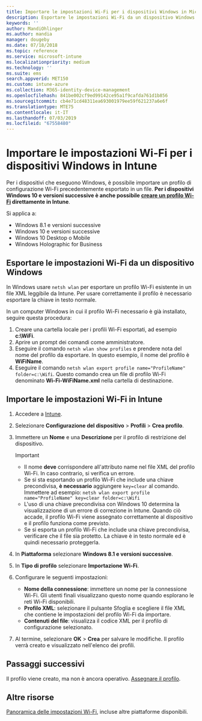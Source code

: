 ```yaml
---
title: Importare le impostazioni Wi-Fi per i dispositivi Windows in Microsoft Intune - Azure | Microsoft Docs
description: Esportare le impostazioni Wi-Fi da un dispositivo Windows come file XML usando netsh wlan. Quindi importare questo file in Intune per creare un profilo Wi-Fi per i dispositivi che eseguono Windows 8.1, Windows 10 e Windows Holographic for Business.
keywords: ''
author: MandiOhlinger
ms.author: mandia
manager: dougeby
ms.date: 07/18/2018
ms.topic: reference
ms.service: microsoft-intune
ms.localizationpriority: medium
ms.technology: ''
ms.suite: ems
search.appverid: MET150
ms.custom: intune-azure
ms.collection: M365-identity-device-management
ms.openlocfilehash: 841be002cf9ed99142ce95a1f9cafda761d1b856
ms.sourcegitcommit: cb4e71cd48311ea693001979ee59f621237a6e6f
ms.translationtype: MTE75
ms.contentlocale: it-IT
ms.lasthandoff: 07/03/2019
ms.locfileid: "67558480"
---
```

# <a name="import-wi-fi-settings-for-windows-devices-in-intune"></a>Importare le impostazioni Wi-Fi per i dispositivi Windows in Intune

Per i dispositivi che eseguono Windows, è possibile importare un profilo di configurazione Wi-Fi precedentemente esportato in un file. **Per i dispositivi Windows 10 e versioni successive è anche possibile [creare un profilo Wi-Fi](wi-fi-settings-windows.md) direttamente in Intune**.

Si applica a:  
- Windows 8.1 e versioni successive
- Windows 10 e versioni successive
- Windows 10 Desktop o Mobile
- Windows Holographic for Business

## <a name="export-wi-fi-settings-from-a-windows-device"></a>Esportare le impostazioni Wi-Fi da un dispositivo Windows

In Windows usare `netsh wlan` per esportare un profilo Wi-Fi esistente in un file XML leggibile da Intune. Per usare correttamente il profilo è necessario esportare la chiave in testo normale.

In un computer Windows in cui il profilo Wi-Fi necessario è già installato, seguire questa procedura:

1. Creare una cartella locale per i profili Wi-Fi esportati, ad esempio **c:\WiFi**.
2. Aprire un prompt dei comandi come amministratore.
3. Eseguire il comando `netsh wlan show profiles` e prendere nota del nome del profilo da esportare. In questo esempio, il nome del profilo è **WiFiName**.
4. Eseguire il comando `netsh wlan export profile name="ProfileName" folder=c:\Wifi`. Questo comando crea un file di profilo Wi-Fi denominato **Wi-Fi-WiFiName.xml** nella cartella di destinazione.

## <a name="import-the-wi-fi-settings-into-intune"></a>Importare le impostazioni Wi-Fi in Intune

1. Accedere a [Intune](https://go.microsoft.com/fwlink/?linkid=2090973).
2. Selezionare **Configurazione del dispositivo** > **Profili** > **Crea profilo**.
3. Immettere un **Nome** e una **Descrizione** per il profilo di restrizione del dispositivo.

    > [!IMPORTANT]
    > - Il nome **deve** corrispondere all'attributo name nel file XML del profilo Wi-Fi. In caso contrario, si verifica un errore.
    > - Se si sta esportando un profilo Wi-Fi che include una chiave precondivisa, **è necessario** aggiungere `key=clear` al comando. Immettere ad esempio: `netsh wlan export profile name="ProfileName" key=clear folder=c:\Wifi`
    > - L'uso di una chiave precondivisa con Windows 10 determina la visualizzazione di un errore di correzione in Intune. Quando ciò accade, il profilo Wi-Fi viene assegnato correttamente al dispositivo e il profilo funziona come previsto.
    > - Se si esporta un profilo Wi-Fi che include una chiave precondivisa, verificare che il file sia protetto. La chiave è in testo normale ed è quindi necessario proteggerla.

4. In **Piattaforma** selezionare **Windows 8.1 e versioni successive**.
5. In **Tipo di profilo** selezionare **Importazione Wi-Fi**.
6. Configurare le seguenti impostazioni:
    - **Nome della connessione**: immettere un nome per la connessione Wi-Fi. Gli utenti finali visualizzano questo nome quando esplorano le reti Wi-Fi disponibili.
    - **Profilo XML**: selezionare il pulsante Sfoglia e scegliere il file XML che contiene le impostazioni del profilo Wi-Fi da importare.
    - **Contenuti del file**: visualizza il codice XML per il profilo di configurazione selezionato.
7. Al termine, selezionare **OK** > **Crea** per salvare le modifiche. Il profilo verrà creato e visualizzato nell'elenco dei profili.

## <a name="next-steps"></a>Passaggi successivi

Il profilo viene creato, ma non è ancora operativo. [Assegnare il profilo](device-profile-assign.md).

## <a name="more-resources"></a>Altre risorse

[Panoramica delle impostazioni Wi-Fi](wi-fi-settings-configure.md), incluse altre piattaforme disponibili.
